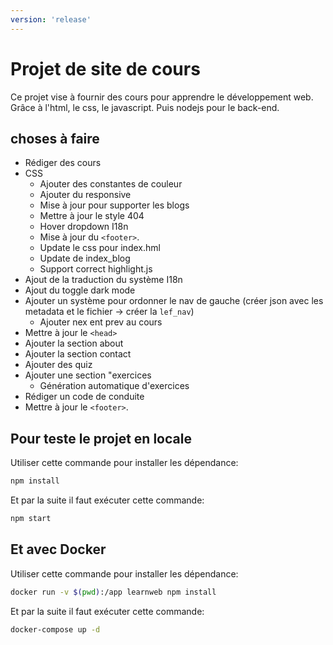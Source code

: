 ```yaml
---
version: 'release'
---
```


# Projet de site de cours

Ce projet vise à fournir des cours pour apprendre le développement web.
Grâce à l'html, le css, le javascript. Puis nodejs pour le back-end.

## choses à faire

- Rédiger des cours
- CSS
    - Ajouter des constantes de couleur
    - Ajouter du responsive 
    - Mise à jour pour supporter les blogs
    - Mettre à jour le style 404
    - Hover dropdown I18n
    - Mise à jour du `<footer>`.
    - Update le css pour index.hml
    - Update de index_blog
    - Support correct highlight.js
- Ajout de la traduction du système I18n
- Ajout du toggle dark mode
- Ajouter un système pour ordonner le nav de gauche (créer json avec les metadata et le fichier -> créer la `lef_nav`)
    - Ajouter nex ent prev au cours
- Mettre à jour le `<head>`
- Ajouter la section about 
- Ajouter la section contact
- Ajouter des quiz
- Ajouter une section "exercices
    - Génération automatique d'exercices 
- Rédiger un code de conduite
- Mettre à jour le `<footer>`.

## Pour teste le projet en locale

Utiliser cette commande pour installer les dépendance:

```bash
npm install
```

Et par la suite il faut exécuter cette commande:

```bash
npm start
```

## Et avec Docker

Utiliser cette commande pour installer les dépendance:

```bash
docker run -v $(pwd):/app learnweb npm install
```

Et par la suite il faut exécuter cette commande:

```bash
docker-compose up -d
```
